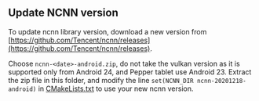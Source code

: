 ## Update NCNN version

To update ncnn library version, download a new version from [https://github.com/Tencent/ncnn/releases](https://github.com/Tencent/ncnn/releases).

Choose `ncnn-<date>-android.zip`, do not take the vulkan version as it is supported only from Android 24, and Pepper tablet use Android 23.
Extract the zip file in this folder, and modify the line `set(NCNN_DIR ncnn-20201218-android)` in [CMakeLists.txt](CMakeLists.txt) to use your new ncnn version.
